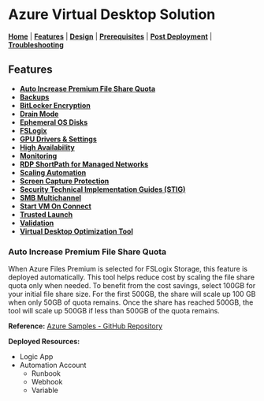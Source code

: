 # Azure Virtual Desktop Solution

[**Home**](../../readme.md) | [**Features**](../features.md) | [**Design**](../design.md) | [**Prerequisites**](../prerequisites.md) | [**Post Deployment**](../post.md) | [**Troubleshooting**](../troubleshooting.md)

## Features

- [**Auto Increase Premium File Share Quota**](./autoIncreasePremiumFileShareQuota.md#auto-increase-premium-file-share-quota)
- [**Backups**](./backups.md#backups)
- [**BitLocker Encryption**](./bitlocker.md#bitlocker-encryption)
- [**Drain Mode**](./drainMode.md#drain-mode)
- [**Ephemeral OS Disks**](./ephemeralOsDisk.md#ephemeral-os-disks)
- [**FSLogix**](./fslogix.md#fslogix)
- [**GPU Drivers & Settings**](./gpu.md#gpu-drivers--settings)
- [**High Availability**](./highAvailability.md#high-availability)
- [**Monitoring**](./monitoring.md#monitoring)
- [**RDP ShortPath for Managed Networks**](./rdpShortPath.md#rdp-shortpath-for-managed-networks)
- [**Scaling Automation**](./scalingAutomation.md#scaling-automation)
- [**Screen Capture Protection**](./screenCaptureProtection.md#screen-capture-protection)
- [**Security Technical Implementation Guides (STIG)**](./securityTechnicalImplementationGuides.md#security-technical-implementation-guides-stig)
- [**SMB Multichannel**](./smbMultiChannel.md#smb-multichannel)
- [**Start VM On Connect**](./startVmOnConnect.md#start-vm-on-connect)
- [**Trusted Launch**](./trustedLaunch.md#trusted-launch)
- [**Validation**](./validation.md#validation)
- [**Virtual Desktop Optimization Tool**](./virtualDesktopOptimizationTool.md#virtual-desktop-optimization-tool-vdot)

### Auto Increase Premium File Share Quota

When Azure Files Premium is selected for FSLogix Storage, this feature is deployed automatically. This tool helps reduce cost by scaling the file share quota only when needed. To benefit from the cost savings, select 100GB for your initial file share size.  For the first 500GB, the share will scale up 100 GB when only 50GB of quota remains.  Once the share has reached 500GB, the tool will scale up 500GB if less than 500GB of the quota remains.

**Reference:** [Azure Samples - GitHub Repository](https://github.com/Azure-Samples/azure-files-samples/tree/master/autogrow-PFS-quota)

**Deployed Resources:**

- Logic App
- Automation Account
  - Runbook
  - Webhook
  - Variable
